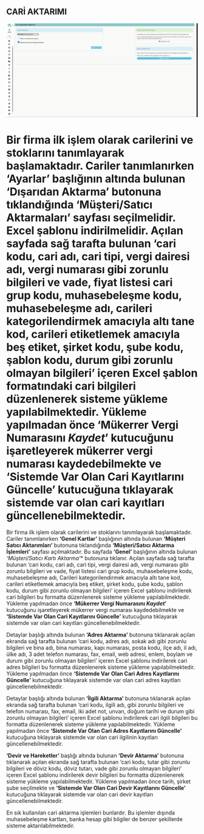 
## CARİ AKTARIMI


[![Image](../Ayarlar/caridisaridanaktarma.png)](caridisaridanaktarma)

Bir firma ilk işlem olarak carilerini ve stoklarını tanımlayarak başlamaktadır. Cariler tanımlanırken **‘Ayarlar’** başlığının altında bulunan **‘Dışarıdan Aktarma’** butonuna tıklandığında **‘Müşteri/Satıcı Aktarmaları’** sayfası seçilmelidir. Excel şablonu indirilmelidir. Açılan sayfada sağ tarafta bulunan ‘cari kodu, cari adı, cari tipi, vergi dairesi adı, vergi numarası gibi zorunlu bilgileri ve vade, fiyat listesi cari grup kodu, muhasebeleşme kodu, muhasebeleşme adı, carileri kategorilendirmek amacıyla altı tane kod, carileri etiketlemek amacıyla beş etiket, şirket kodu, şube kodu, şablon kodu, durum gibi zorunlu olmayan bilgileri’ içeren Excel şablon formatındaki cari bilgileri düzenlenerek sisteme yükleme yapılabilmektedir. Yükleme yapılmadan önce **‘Mükerrer Vergi Numarasını *Kaydet*’** kutucuğunu işaretleyerek mükerrer vergi numarası kaydedebilmekte ve **‘Sistemde Var Olan Cari Kayıtlarını Güncelle’** kutucuğuna tıklayarak sistemde var olan cari kayıtları güncellenebilmektedir. 
=======
Bir firma ilk işlem olarak carilerini ve stoklarını tanımlayarak başlamaktadır. Cariler tanımlanırken **‘Genel Kartlar’** başlığının altında bulunan **‘Müşteri Satıcı Aktarımları’** butonuna tıklandığında **‘Müşteri/Satıcı Aktarma İşlemleri’** sayfası açılmaktadır. Bu sayfada **‘Genel’** başlığının altında bulunan *‘Müşteri/Satıcı Kartı Aktarma’** butonuna tıklanır. Açılan sayfada sağ tarafta bulunan ‘cari kodu, cari adı, cari tipi, vergi dairesi adı, vergi numarası gibi zorunlu bilgileri ve vade, fiyat listesi cari grup kodu, muhasebeleşme kodu, muhasebeleşme adı, Carileri kategorilendirmek amacıyla altı tane kod, carileri etiketlemek amacıyla beş etiket, şirket kodu, şube kodu, şablon kodu, durum gibi zorunlu olmayan bilgileri’ içeren Excel şablonu indirilerek cari bilgileri bu formatta düzenlenerek sisteme yükleme yapılabilmektedir. Yükleme yapılmadan önce **‘Mükerrer Vergi Numarasını *Kaydet*’** kutucuğunu işaretleyerek mükerrer vergi numarası kaydedebilmekte ve **‘Sistemde Var Olan Cari Kayıtlarını Güncelle’** kutucuğuna tıklayarak sistemde var olan cari kayıtları güncellenebilmektedir.

Detaylar başlığı altında bulunan **‘Adres Aktarma’** butonuna tıklanarak açılan ekranda sağ tarafta bulunan ‘cari kodu, adres adı, sokak adı gibi zorunlu bilgileri ve bina adı, bina numarası, kapı numarası, posta kodu, ilçe adı, il adı, ülke adı, 3 adet telefon numarası, fax, email, web adresi, enlem, boylam ve durum gibi zorunlu olmayan bilgileri’ içeren Excel şablonu indirilerek cari adres bilgileri bu formatta düzenlenerek sisteme yükleme yapılabilmektedir. Yükleme yapılmadan önce **‘Sistemde Var Olan Cari Adres Kayıtlarını Güncelle’** kutucuğuna tıklayarak sistemde var olan cari adres kayıtları güncellenebilmektedir. 

Detaylar başlığı altında bulunan **‘İlgili Aktarma’** butonuna tıklanarak açılan ekranda sağ tarafta bulunan ‘cari kodu, ilgili adı, gibi zorunlu bilgileri ve telefon numarası, fax, email, iki adet not, unvan, doğum tarihi ve durum gibi zorunlu olmayan bilgileri’ içeren Excel şablonu indirilerek cari ilgili bilgileri bu formatta düzenlenerek sisteme yükleme yapılabilmektedir. Yükleme yapılmadan önce **‘Sistemde Var Olan Cari Adres Kayıtlarını Güncelle’** kutucuğuna tıklayarak sistemde var olan cari ilgilinin kayıtları güncellenebilmektedir. 

**‘Devir ve Hareketler’** başlığı altında bulunan **‘Devir Aktarma’** butonuna tıklanarak açılan ekranda sağ tarafta bulunan ‘cari kodu, tutar gibi zorunlu bilgileri ve döviz kodu, döviz tutarı, vade gibi zorunlu olmayan bilgileri’ içeren Excel şablonu indirilerek devir bilgileri bu formatta düzenlenerek sisteme yükleme yapılabilmektedir. Yükleme yapılmadan önce tarih, şirket şube seçilmekte ve **‘Sistemde Var Olan Cari Devir Kayıtlarını Güncelle’** kutucuğuna tıklayarak sistemde var olan cari devir kayıtları güncellenebilmektedir. 

En sık kullanılan cari aktarma işlemleri bunlardır. Bu işlemler dışında muhasebeleşme kartları, banka hesap gibi bilgiler de benzer şekillerde sisteme aktarılabilmektedir. 